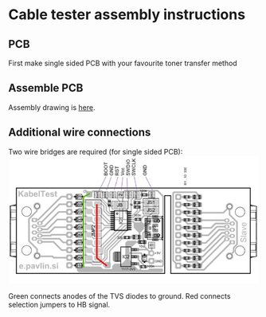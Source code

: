 # Cable tester assembly instructions

## PCB
First make single sided PCB with your favourite toner transfer method

## Assemble PCB
Assembly drawing is [here](https://github.com/s54mtb/cabletester/blob/main/HW/assembly.pdf).

## Additional wire connections
Two wire bridges are required (for single sided PCB): 
![Two wire bridges](https://raw.githubusercontent.com/s54mtb/cabletester/main/HW/WIRES.JPG)

Green connects anodes of the TVS diodes to ground. Red connects selection jumpers to HB signal. 
